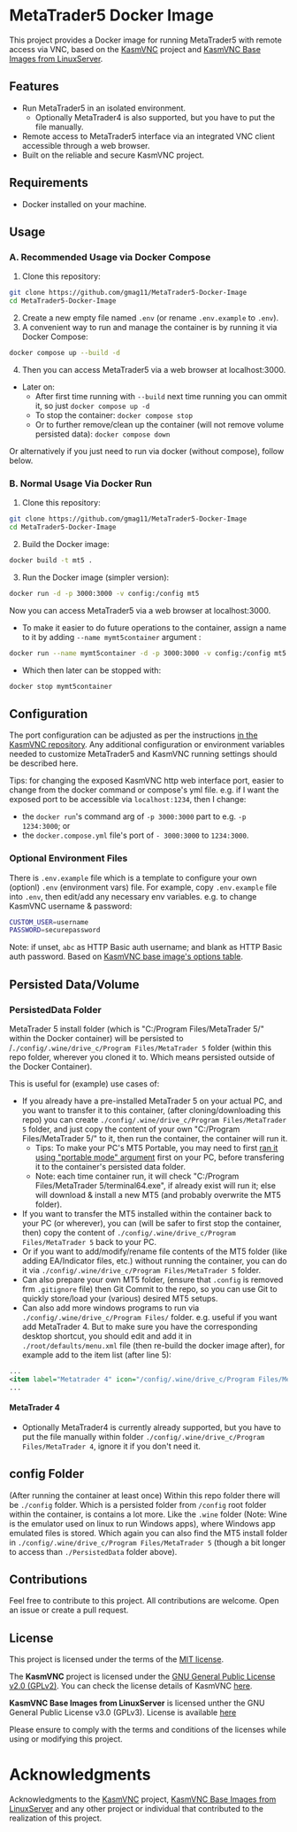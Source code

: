 # MetaTrader5 Docker Image

This project provides a Docker image for running MetaTrader5 with remote access via VNC, based on the [KasmVNC](https://github.com/kasmtech/KasmVNC) project and [KasmVNC Base Images from LinuxServer](https://github.com/linuxserver/docker-baseimage-kasmvnc).

## Features

- Run MetaTrader5 in an isolated environment.
    - Optionally MetaTrader4 is also supported, but you have to put the file manually.
- Remote access to MetaTrader5 interface via an integrated VNC client accessible through a web browser.
- Built on the reliable and secure KasmVNC project.

## Requirements

- Docker installed on your machine.

## Usage
### A. Recommended Usage via Docker Compose
1. Clone this repository:
```bash
git clone https://github.com/gmag11/MetaTrader5-Docker-Image
cd MetaTrader5-Docker-Image
```
2. Create a new empty file named `.env` (or rename `.env.example` to `.env`).
3. A convenient way to run and manage the container is by running it via Docker Compose:
```bash
docker compose up --build -d
```

4. Then you can access MetaTrader5 via a web browser at localhost:3000.

- Later on:
    - After first time running with `--build` next time running you can ommit it, so just `docker compose up -d`
    - To stop the container: `docker compose stop`
    - Or to further remove/clean up the container (will not remove volume persisted data): `docker compose down`

Or alternatively if you just need to run via docker (without compose), follow below.

### B. Normal Usage Via Docker Run
1. Clone this repository:
```bash
git clone https://github.com/gmag11/MetaTrader5-Docker-Image
cd MetaTrader5-Docker-Image
```

2. Build the Docker image:
```bash
docker build -t mt5 .
```

3. Run the Docker image (simpler version):
```bash
docker run -d -p 3000:3000 -v config:/config mt5
```

Now you can access MetaTrader5 via a web browser at localhost:3000.

- To make it easier to do future operations to the container, assign a name to it by adding `--name mymt5container` argument :
```bash
docker run --name mymt5container -d -p 3000:3000 -v config:/config mt5
```    
- Which then later can be stopped with:
```bash
docker stop mymt5container
```

## Configuration
The port configuration can be adjusted as per the instructions [in the KasmVNC repository](https://github.com/linuxserver/docker-baseimage-kasmvnc). Any additional configuration or environment variables needed to customize MetaTrader5 and KasmVNC running settings should be described here.

Tips: for changing the exposed KasmVNC http web interface port, easier to change from the docker command or compose's yml file. e.g. if I want the exposed port to be accessible via `localhost:1234`, then I change:
- the `docker run`'s command arg of `-p 3000:3000` part to e.g. `-p 1234:3000`; or
- the `docker.compose.yml` file's port of `- 3000:3000` to `1234:3000`.

### Optional Environment Files
There is `.env.example` file which is a template to configure your own (optionl) `.env` (environment vars) file. For example, copy `.env.example` file into `.env`, then edit/add any necessary env variables. e.g. to change KasmVNC username & password:
```bash
CUSTOM_USER=username
PASSWORD=securepassword
```
Note: if unset, `abc` as HTTP Basic auth username; and blank as HTTP Basic auth password.
Based on [KasmVNC base image's options table](https://github.com/linuxserver/docker-baseimage-kasmvnc/blob/6a8e07cf5e7933e0832ada20b153f17e31696f97/README.md#options).

## Persisted Data/Volume
### PersistedData Folder
MetaTrader 5 install folder (which is "C:/Program Files/MetaTrader 5/" within the Docker container) will be persisted to /`./config/.wine/drive_c/Program Files/MetaTrader 5` folder (within this repo folder, wherever you cloned it to. Which means persisted outside of the Docker Container).

This is useful for (example) use cases of:
- If you already have a pre-installed MetaTrader 5 on your actual PC, and you want to transfer it to this container, (after cloning/downloading this repo) you can create  `./config/.wine/drive_c/Program Files/MetaTrader 5` folder, and just copy the content of your own "C:/Program Files/MetaTrader 5/" to it, then run the container, the container will run it.
    - Tips: To make your PC's MT5 Portable, you may need to first [ran it using "portable mode" argument](https://www.metatrader5.com/en/terminal/help/start_advanced/start#:~:text=appropriate%20section.-,Portable%20Mode,-When%20installed%20to) first on your PC, before transfering it to the container's persisted data folder.
    - Note: each time container run, it will check "C:/Program Files/MetaTrader 5/terminal64.exe", if already exist will run it; else will download & install a new MT5 (and probably overwrite the MT5 folder).
- If you want to transfer the MT5 installed within the container back to your PC (or wherever), you can (will be safer to first stop the container, then) copy the content of `./config/.wine/drive_c/Program Files/MetaTrader 5` back to your PC.
- Or if you want to add/modify/rename file contents of the MT5 folder (like adding EA/Indicator files, etc.) without running the container, you can do it via `./config/.wine/drive_c/Program Files/MetaTrader 5` folder.
- Can also prepare your own MT5 folder, (ensure that `.config` is removed frm `.gitignore` file) then Git Commit to the repo, so you can use Git to quickly store/load your (various) desired MT5 setups.
- Can also add more windows programs to run via `./config/.wine/drive_c/Program Files/` folder. e.g. useful if you want add MetaTrader 4. But to make sure you have the corresponding desktop shortcut, you should edit and add it in `./root/defaults/menu.xml` file (then re-build the docker image after), for example add to the item list (after line 5):
```xml
...
<item label="Metatrader 4" icon="/config/.wine/drive_c/Program Files/MetaTrader 4/Terminal.ico"><action name="Execute"><command>/usr/bin/wine "/config/.wine/drive_c/Program Files/MetaTrader 4/terminal.exe" "/portable"</command></action></item>
...
```

#### MetaTrader 4
- Optionally MetaTrader4 is currently already supported, but you have to put the file manually within folder `./config/.wine/drive_c/Program Files/MetaTrader 4`, ignore it if you don't need it.

## config Folder
(After running the container at least once) Within this repo folder there will be `./config` folder. Which is a persisted folder from `/config` root folder within the container, is contains a lot more. Like the `.wine` folder (Note: Wine is the emulator used on linux to run Windows apps), where Windows app emulated files is stored. Which again you can also find the MT5 install folder in `./config/.wine/drive_c/Program Files/MetaTrader 5` (though a bit longer to access than `./PersistedData` folder above).

## Contributions
Feel free to contribute to this project. All contributions are welcome. Open an issue or create a pull request.

## License

This project is licensed under the terms of the [MIT license](https://opensource.org/license/mit/). 

The **KasmVNC** project is licensed under the [GNU General Public License v2.0 (GPLv2)](https://www.gnu.org/licenses/old-licenses/gpl-2.0.en.html). You can check the license details of KasmVNC [here](https://github.com/kasmtech/KasmVNC/blob/master/LICENSE.TXT).

**KasmVNC Base Images from LinuxServer** is licensed unther the GNU General Public License v3.0 (GPLv3). License is available [here](https://github.com/linuxserver/docker-baseimage-kasmvnc/blob/master/LICENSE)

Please ensure to comply with the terms and conditions of the licenses while using or modifying this project.

# Acknowledgments
Acknowledgments to the [KasmVNC](https://github.com/kasmtech/KasmVNC) project, [KasmVNC Base Images from LinuxServer](https://github.com/linuxserver/docker-baseimage-kasmvnc/tree/master) and any other project or individual that contributed to the realization of this project.
